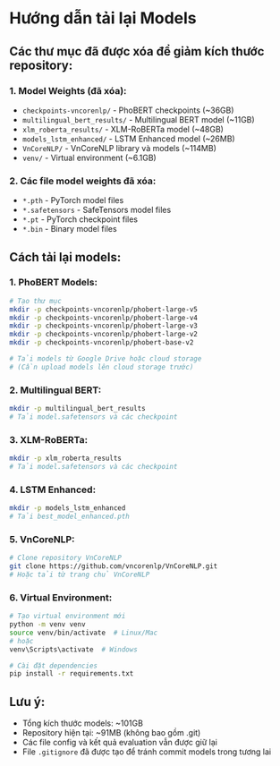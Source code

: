 # Hướng dẫn tải lại Models

## Các thư mục đã được xóa để giảm kích thước repository:

### 1. Model Weights (đã xóa):
- `checkpoints-vncorenlp/` - PhoBERT checkpoints (~36GB)
- `multilingual_bert_results/` - Multilingual BERT model (~11GB)  
- `xlm_roberta_results/` - XLM-RoBERTa model (~48GB)
- `models_lstm_enhanced/` - LSTM Enhanced model (~26MB)
- `VnCoreNLP/` - VnCoreNLP library và models (~114MB)
- `venv/` - Virtual environment (~6.1GB)

### 2. Các file model weights đã xóa:
- `*.pth` - PyTorch model files
- `*.safetensors` - SafeTensors model files  
- `*.pt` - PyTorch checkpoint files
- `*.bin` - Binary model files

## Cách tải lại models:

### 1. PhoBERT Models:
```bash
# Tạo thư mục
mkdir -p checkpoints-vncorenlp/phobert-large-v5
mkdir -p checkpoints-vncorenlp/phobert-large-v4
mkdir -p checkpoints-vncorenlp/phobert-large-v3
mkdir -p checkpoints-vncorenlp/phobert-large-v2
mkdir -p checkpoints-vncorenlp/phobert-base-v2

# Tải models từ Google Drive hoặc cloud storage
# (Cần upload models lên cloud storage trước)
```

### 2. Multilingual BERT:
```bash
mkdir -p multilingual_bert_results
# Tải model.safetensors và các checkpoint
```

### 3. XLM-RoBERTa:
```bash
mkdir -p xlm_roberta_results
# Tải model.safetensors và các checkpoint
```

### 4. LSTM Enhanced:
```bash
mkdir -p models_lstm_enhanced
# Tải best_model_enhanced.pth
```

### 5. VnCoreNLP:
```bash
# Clone repository VnCoreNLP
git clone https://github.com/vncorenlp/VnCoreNLP.git
# Hoặc tải từ trang chủ VnCoreNLP
```

### 6. Virtual Environment:
```bash
# Tạo virtual environment mới
python -m venv venv
source venv/bin/activate  # Linux/Mac
# hoặc
venv\Scripts\activate  # Windows

# Cài đặt dependencies
pip install -r requirements.txt
```

## Lưu ý:
- Tổng kích thước models: ~101GB
- Repository hiện tại: ~91MB (không bao gồm .git)
- Các file config và kết quả evaluation vẫn được giữ lại
- File `.gitignore` đã được tạo để tránh commit models trong tương lai 